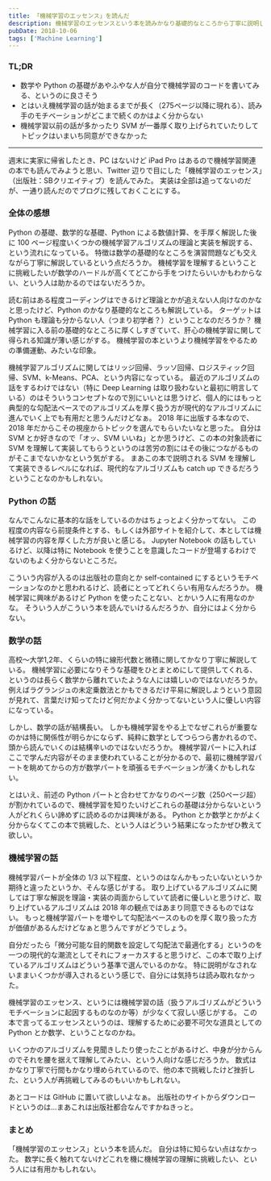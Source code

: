 ```yaml
---
title: 「機械学習のエッセンス」を読んだ
description: 機械学習のエッセンスという本を読みかなり基礎的なところから丁寧に説明してあるけどトピックはそんなにピンと来なかったなというブログ記事。
pubDate: 2018-10-06
tags: ['Machine Learning']
---
```


### TL;DR
- 数学や Python の基礎があやふやな人が自分で機械学習のコードを書いてみる、というのに良さそう
- とはいえ機械学習の話が始まるまでが長く（275ページ以降に現れる）、読み手のモチベーションがどこまで続くのかはよく分からない
- 機械学習以前の話が多かったり SVM が一番厚く取り上げられていたりしてトピックはいまいち同意ができなかった
---

週末に実家に帰省したとき、PC はないけど iPad Pro はあるので機械学習関連の本でも読んでみようと思い、Twitter 辺りで目にした「機械学習のエッセンス」（出版社：SBクリエイティブ）を読んでみた。
実装は全部は追ってないのだが、一通り読んだのでブログに残しておくことにする。

### 全体の感想
Python の基礎、数学的な基礎、Python による数値計算、を手厚く解説した後に 100 ページ程度いくつかの機械学習アルゴリズムの理論と実装を解説する、という流れになっている。
特徴は数学の基礎的なところを演習問題なども交えながら丁寧に解説しているという点だろうか。
機械学習を理解するということに挑戦したいが数学のハードルが高くてどこから手をつけたらいいかもわからない、という人は助かるのではないだろうか。

読む前はある程度コーディングはできるけど理論とかが追えない人向けなのかなと思ったけど、Python のかなり基礎的なところも解説している。
ターゲットは Python も理論も分からない人（つまり初学者？）ということなのだろうか？
機械学習に入る前の基礎的なところに厚くしすぎていて、肝心の機械学習に関して得られる知識が薄い感じがする。
機械学習の本というより機械学習をやるための準備運動、みたいな印象。

機械学習アルゴリズムに関してはリッジ回帰、ラッソ回帰、ロジスティック回帰、SVM、k-Means、PCA、という内容になっている。
最近のアルゴリズムの話をするわけではない（特に Deep Learning は取り扱わないと最初に明言している）のはそういうコンセプトなので別にいいとは思うけど、個人的にはもっと典型的な勾配法ベースでのアルゴリズムを厚く扱う方が現代的なアルゴリズムに進んでいく上でも有用だと思うんだけどなぁ。
2018 年に出版する本なので、2018 年だからこその視座からトピックを選んでもらいたいなと思った。
自分は SVM とか好きなので「オッ、SVM いいね」とか思うけど、この本の対象読者に SVM を理解して実装してもらうというのは苦労の割にはその後につながるものがそこまでないかなという気がする。
まあこの本で説明される SVM を理解して実装できるレベルになれば、現代的なアルゴリズムも catch up できるだろうということなのかもしれない。

### Python の話
なんでこんなに基本的な話をしているのかはちょっとよく分かってない。
この程度の内容なら前提条件とする、もしくは外部サイトを紹介して、本としては機械学習の内容を厚くした方が良いと感じる。
Jupyter Notebook の話もしているけど、以降は特に Notebook を使うことを意識したコードが登場するわけでないのもよく分からないところだ。

こういう内容が入るのは出版社の意向とか self-contained にするというモチベーションなのかと思われるけど、読者にとってどれくらい有用なんだろうか。
機械学習に興味があるけど Python を使ったことない、とかいう人に有用なのかな。
そういう人がこういう本を読んでいけるんだろうか、自分にはよく分からない。

### 数学の話
高校〜大学1,2年、くらいの特に線形代数と微積に関してかなり丁寧に解説している。
機械学習に必要になりそうな基礎をひとまとめにして提供してくれる、というのは長らく数学から離れていたような人には嬉しいのではないだろうか。
例えばラグランジュの未定乗数法とかもできるだけ平易に解説しようという意図が見れて、言葉だけ知ってたけど何だかよく分かってないという人に優しい内容になっている。

しかし、数学の話が結構長い。
しかも機械学習をやる上でなぜこれらが重要なのかは特に関係性が明らかにならず、純粋に数学としてつらつら書かれるので、頭から読んでいくのは結構辛いのではないだろうか。
機械学習パートに入ればここで学んだ内容がそのまま使われていることが分かるので、最初に機械学習パートを眺めてからの方が数学パートを頑張るモチベーションが湧くかもしれない。

とはいえ、前述の Python パートと合わせてかなりのページ数（250ページ超）が割かれているので、機械学習を知りたいけどこれらの基礎は分からないという人がどれくらい諦めずに読めるのかは興味がある。
Python とか数学とかがよく分からなくてこの本で挑戦した、という人はどういう結果になったかぜひ教えて欲しい。

### 機械学習の話
機械学習パートが全体の 1/3 以下程度、というのはなんかもったいないというか期待と違ったというか、そんな感じがする。
取り上げているアルゴリズムに関しては丁寧な解説を理論・実装の両面からしていて読者に優しいと思うけど、取り上げているアルゴリズムは 2018 年の観点ではあまり同意できるものではない。
もっと機械学習パートを増やして勾配法ベースのものを厚く取り扱った方が価値があるんだけどなぁと思うんですがどうでしょう。

自分だったら「微分可能な目的関数を設定して勾配法で最適化する」というのを一つの現代的な潮流としてそれにフォーカスすると思うけど、この本で取り上げているアルゴリズムはどういう基準で選んでいるのかな。
特に説明がなされないままいくつかが導入されるという感じで、自分には気持ちは読み取れなかった。

機械学習のエッセンス、というには機械学習の話（扱うアルゴリズムがどういうモチベーションに起因するものなのか等）が少なくて寂しい感じがする。
この本で言ってるエッセンスというのは、理解するために必要不可欠な道具としての Python とか数学、ということなのかね。

いくつかのアルゴリズムを見聞きしたり使ったことがあるけど、中身が分からんのでそれを腰を据えて理解してみたい、という人向けな感じだろうか。
数式はかなり丁寧で行間もかなり埋められているので、他の本で挑戦したけど挫折した、という人が再挑戦してみるのもいいかもしれない。

あとコードは GitHub に置いて欲しいよなぁ。
出版社のサイトからダウンロードというのは...まあこれは出版社都合なんですかねきっと。

### まとめ
「機械学習のエッセンス」という本を読んだ。
自分は特に知らない点はなかった。
数学に長く触れてないけどこれを機に機械学習の理解に挑戦したい、という人には有用かもしれない。
